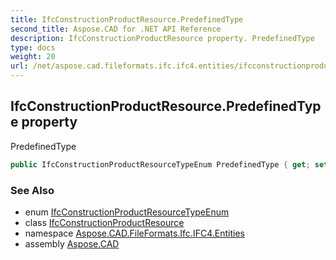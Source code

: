 ```yaml
---
title: IfcConstructionProductResource.PredefinedType
second_title: Aspose.CAD for .NET API Reference
description: IfcConstructionProductResource property. PredefinedType
type: docs
weight: 20
url: /net/aspose.cad.fileformats.ifc.ifc4.entities/ifcconstructionproductresource/predefinedtype/
---
```

## IfcConstructionProductResource.PredefinedType property

PredefinedType

```csharp
public IfcConstructionProductResourceTypeEnum PredefinedType { get; set; }
```

### See Also

* enum [IfcConstructionProductResourceTypeEnum](../../../aspose.cad.fileformats.ifc.ifc4.types/ifcconstructionproductresourcetypeenum/)
* class [IfcConstructionProductResource](../)
* namespace [Aspose.CAD.FileFormats.Ifc.IFC4.Entities](../../ifcconstructionproductresource/)
* assembly [Aspose.CAD](../../../)


